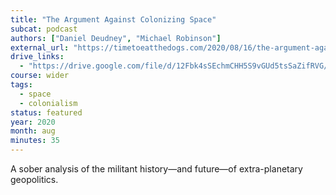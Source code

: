 ```yaml
---
title: "The Argument Against Colonizing Space"
subcat: podcast
authors: ["Daniel Deudney", "Michael Robinson"]
external_url: "https://timetoeatthedogs.com/2020/08/16/the-argument-against-human-colonies-in-space/"
drive_links:
  - "https://drive.google.com/file/d/12Fbk4sSEchmCHH5S9vGUd5tsSaZifRVG/view?usp=drivesdk"
course: wider
tags:
  - space
  - colonialism
status: featured
year: 2020
month: aug
minutes: 35
---
```


A sober analysis of the militant history—and future—of extra-planetary geopolitics.
